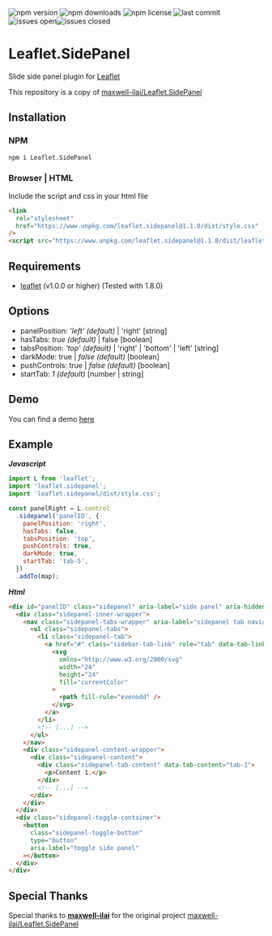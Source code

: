 ![npm version](https://img.shields.io/npm/v/leaflet.sidepanel)
![npm downloads](https://img.shields.io/npm/dt/leaflet.sidepanel)
![npm license](https://img.shields.io/npm/l/leaflet.sidepanel)
![last commit](https://img.shields.io/github/last-commit/cyclingbyte/Leaflet.SidePanel)
![issues open](https://img.shields.io/github/issues/cyclingbyte/Leaflet.SidePanel)![issues closed](https://img.shields.io/github/issues-closed/cyclingbyte/Leaflet.SidePanel?label=)

<!-- ![npm dependents](https://img.shields.io/librariesio/dependents/npm/leaflet.sidepanel) -->
<!-- ![git stars](https://img.shields.io/github/stars/cyclingbyte/Leaflet.SidePanel) -->

# Leaflet.SidePanel

Slide side panel plugin for [Leaflet](https://leafletjs.com/ 'Leaflet Homepage')

This repository is a copy of [maxwell-ilai/Leaflet.SidePanel](https://github.com/maxwell-ilai/Leaflet.SidePanel 'Leaflet.SidePanel by maxwell-ilai')

## Installation

### NPM

```sh
npm i Leaflet.SidePanel
```

### Browser | HTML

Include the script and css in your html file

```html
<link
  rel="stylesheet"
  href="https://www.unpkg.com/leaflet.sidepanel@1.1.0/dist/style.css"
/>
<script src="https://www.unpkg.com/leaflet.sidepanel@1.1.0/dist/leaflet-sidepanel.umd.js"></script>
```

## Requirements

- [leaflet](https://github.com/Leaflet/Leaflet) (v1.0.0 or higher)
  (Tested with 1.8.0)

## Options

- panelPosition: _'left' (default)_ | 'right' [string]
- hasTabs: _true (default)_ | false [boolean]
- tabsPosition: _'top' (default)_ | 'right' | 'bottom' | 'left' [string]
- darkMode: true | _false (default)_ [boolean]
- pushControls: true | _false (default)_ [boolean]
- startTab: _1 (default)_ [number | string]

## Demo

You can find a demo [here](https://cyclingbyte.github.io/Leaflet.SidePanel/ 'Demo for Leaflet.SidePanel')

## Example

**_Javascript_**

```javascript
import L from 'leaflet';
import 'leaflet.sidepanel';
import 'leaflet.sidepanel/dist/style.css';

const panelRight = L.control
  .sidepanel('panelID', {
    panelPosition: 'right',
    hasTabs: false,
    tabsPosition: 'top',
    pushControls: true,
    darkMode: true,
    startTab: 'tab-5',
  })
  .addTo(map);
```

**_Html_**

```html
<div id="panelID" class="sidepanel" aria-label="side panel" aria-hidden="false">
  <div class="sidepanel-inner-wrapper">
    <nav class="sidepanel-tabs-wrapper" aria-label="sidepanel tab navigation">
      <ul class="sidepanel-tabs">
        <li class="sidepanel-tab">
          <a href="#" class="sidebar-tab-link" role="tab" data-tab-link="tab-1">
            <svg
              xmlns="http://www.w3.org/2000/svg"
              width="24"
              height="24"
              fill="currentColor"
            >
              <path fill-rule="evenodd" />
            </svg>
          </a>
        </li>
        <!-- [...] -->
      </ul>
    </nav>
    <div class="sidepanel-content-wrapper">
      <div class="sidepanel-content">
        <div class="sidepanel-tab-content" data-tab-content="tab-1">
          <p>Content 1.</p>
        </div>
        <!-- [...] -->
      </div>
    </div>
  </div>
  <div class="sidepanel-toggle-container">
    <button
      class="sidepanel-toggle-button"
      type="button"
      aria-label="toggle side panel"
    ></button>
  </div>
</div>
```

## Special Thanks

Special thanks to **[maxwell-ilai](https://github.com/maxwell-ilai 'Maxwell Ilai')** for the original project [maxwell-ilai/Leaflet.SidePanel](https://github.com/maxwell-ilai/Leaflet.SidePanel 'Leaflet.SidePanel by maxwell-ilai')
